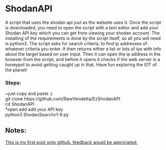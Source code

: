 # ShodanAPI
A script that uses the shodan api just as the website uses it.
Once the script is downloaded, you need to open the script with a text editor and add your Shodan API key which you can get from viewing your shodan account.
The installing of the requirements is done by the script itself, so all you will need is python3.
The script asks for search criteria, to find ip addresses of whatever criteria  you enter. It then returns either a list or lots of ips with info about the target based on user input. Then it can open the ip address in the browser from the script, and before it opens it checks if the web server is a honeypot to avoid getting caught up in that. Have fun exploring the IOT of the planet!

<h3>Steps:</h3>
~just copy and paste :)<br>
git clone https://github.com/RawVendetta/EzShodanAPI<br>
cd ShodanAPI<br>
*open add add your API key<br>
python3 ShodanSearchv1-9.py<br>

<h2>Notes:</h2>
<u>This is my first post onto github, feedback would be appriciated.<u>
